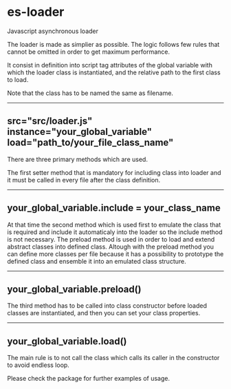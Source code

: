 # es-loader
Javascript asynchronous loader

The loader is made as simplier as possible.
The logic follows few rules that cannot be omitted in order to get maximum performance.

It consist in definition into script tag attributes of the global variable with which the 
loader class is instantiated, and the relative path to the first class to load.

Note that the class has to be named the same as filename.

---
src="src/loader.js" instance="your_global_variable" load="path_to/your_file_class_name"
---

There are three primary methods which are used.

The first setter method that is mandatory for including class into loader
and it must be called in every file after the class definition.

---
your_global_variable.include = your_class_name
---

At that time the second method which is used first to emulate the class that is required and include 
it automaticaly into the loader so the include method is not necessary.
The preload method is used in order to load and extend abstract classes into defined class.
Altough with the preload method you can define more classes per file because it has a possibility to prototype the defined class and ensemble it into an emulated class structure. 

---
your_global_variable.preload()
 ---

The third method has to be called into class constructor before loaded classes are instantiated, and then
you can set your class properties.

---
your_global_variable.load()
---

The main rule is to not call the class which calls its caller in the constructor to avoid endless loop.

Please check the package for further examples of usage.



